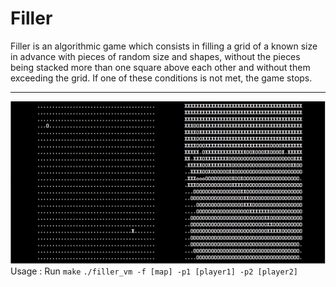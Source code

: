 # Filler
Filler is an algorithmic game which consists in filling a grid of a known size in advance
with pieces of random size and shapes, without the pieces being stacked more than one
square above each other and without them exceeding the grid. If one of these conditions
is not met, the game stops.
***
![](https://github.com/ctestabu/Filler_game/blob/master/Screen%20Shot%202019-11-28%20at%2018.42.20.png)
Usage : 
Run `make`
`./filler_vm -f [map] -p1 [player1] -p2 [player2]`
